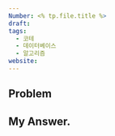 ```yaml
---
Number: <% tp.file.title %>
draft: 
tags:
  - 코테
  - 데이터베이스
  - 알고리즘
website:
---
```

## Problem



## My Answer.
```python

```
